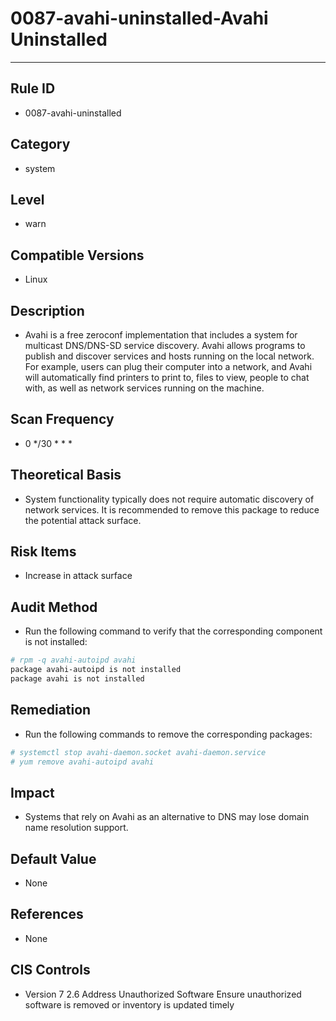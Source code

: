 # 0087-avahi-uninstalled-Avahi Uninstalled

---

## Rule ID

- 0087-avahi-uninstalled


## Category

- system


## Level

- warn


## Compatible Versions

- Linux


## Description

- Avahi is a free zeroconf implementation that includes a system for multicast DNS/DNS-SD service discovery. Avahi allows programs to publish and discover services and hosts running on the local network. For example, users can plug their computer into a network, and Avahi will automatically find printers to print to, files to view, people to chat with, as well as network services running on the machine.


## Scan Frequency

- 0 */30 * * *


## Theoretical Basis

- System functionality typically does not require automatic discovery of network services. It is recommended to remove this package to reduce the potential attack surface.


## Risk Items

- Increase in attack surface


## Audit Method

- Run the following command to verify that the corresponding component is not installed:
```bash
# rpm -q avahi-autoipd avahi
package avahi-autoipd is not installed
package avahi is not installed
```


## Remediation

- Run the following commands to remove the corresponding packages:
```bash
# systemctl stop avahi-daemon.socket avahi-daemon.service
# yum remove avahi-autoipd avahi
```


## Impact

- Systems that rely on Avahi as an alternative to DNS may lose domain name resolution support.


## Default Value

- None


## References

- None


## CIS Controls

- Version 7
    2.6 Address Unauthorized Software
    Ensure unauthorized software is removed or inventory is updated timely